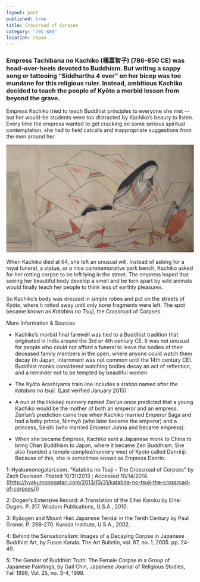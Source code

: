 ```yaml
---
layout: post
published: true
title: Crossroad of Corpses
category: "701-800"
location: Japan
---
```


### Empress Tachibana no Kachiko (橘嘉智子) (786-850 CE) was head-over-heels devoted to Buddhism. But writing a sappy song or tattooing “Siddhartha 4 ever” on her bicep was too mundane for this religious ruler. Instead, ambitious Kachiko decided to teach the people of Kyōto a morbid lesson from beyond the grave.

Empress Kachiko tried to teach Buddhist principles to everyone she met -- but her would-be students were too distracted by Kachiko’s beauty to listen. Every time the empress wanted to get cracking on some serious spiritual contemplation, she had to field catcalls and inappropriate suggestions from the men around her.

![Nine_Stages_of_Decomposition_of_the_Heian_Period_Empress_Danrin,_Honolulu_Museum_of_Art_II.JPG](_posts/Nine_Stages_of_Decomposition_of_the_Heian_Period_Empress_Danrin,_Honolulu_Museum_of_Art_II.JPG) 

When Kachiko died at 64, she left an unusual will. Instead of asking for a royal funeral, a statue, or a nice commemorative park bench, Kachiko asked for her rotting corpse to be left lying in the street. The empress hoped that seeing her beautiful body develop a smell and be torn apart by wild animals would finally teach her people to think less of earthly pleasures.

So Kachiko’s body was dressed in simple robes and put on the streets of Kyōto, where it rotted away until only bone fragments were left. The spot became known as _Katabira no Tsuji_, the Crossroad of Corpses.



More Information & Sources

+ Kachiko’s morbid final farewell was tied to a Buddhist tradition that originated in India around the 3rd or 4th century CE. It was not unusual for people who could not afford a funeral to leave the bodies of their deceased family members in the open, where anyone could watch them decay (in Japan, internment was not common until the 14th century CE). Buddhist monks considered watching bodies decay an act of reflection, and a reminder not to be tempted by beautiful women.
 
+ The Kyōto Arashiyama train line includes a station named after the  _katabira no tsuji_.  (Last verified January 2015)

+ A nun at the Hokkeji nunnery named Zen’un once predicted that a young Kachiko would be the mother of both an emperor and an empress. Zen’un’s prediction came true when Kachiko married Emperor Saga and had a baby prince, Ninmyō (who later became the emperor) and a princess, Seishi (who married Emperor Junna and became empress). 

+ When she became Empress, Kachiko sent a Japanese monk to China to bring Chan Buddhism to Japan, where it became Zen Buddhism. She also founded a temple complex/nunnery west of Kyoto called Danrinji. Because of this, she is sometimes known as Empress Danrin.


1: Hyakumonogatari.com. “Katabira no Tsuji – The Crossroad of Corpses” by Zach Davisson. Posted 10/31/2013 ; Accessed 10/14/2014.
([http://hyakumonogatari.com/2013/10/31/katabira-no-tsuji-the-crossroad-of-corpses/])

2: Dogen's Extensive Record: A Translation of the Eihei Koroku by Eihei Dogen. P. 317. Wisdom Publications, U.S.A., 2010.

3: Ryåogen and Mount Hiei: Japanese Tendai in the Tenth Century by Paul Groner. P. 268-270. Kuroda Institute, U.S.A., 2002.

4: Behind the Sensationalism: Images of a Decaying Corpse in Japanese Buddhist Art, by Fusae Kanda. The Art Bulletin, vol. 87, no. 1, 2005. pp. 24-49. 

5: The Gender of Buddhist Truth: The Female Corpse in a Group of Japanese Paintings, by Gail Chin, Japanese Journal of Religious Studies, Fall 1998, Vol. 25, no. 3-4, 1998.